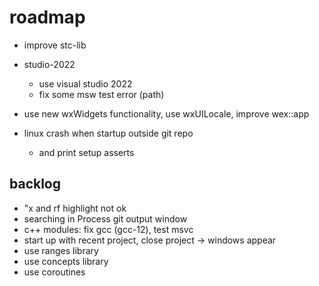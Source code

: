# roadmap
- improve stc-lib

- studio-2022
  - use visual studio 2022
  - fix some msw test error (path)

- use new wxWidgets functionality, use wxUILocale, improve wex::app
- linux crash when startup outside git repo
  - and print setup asserts

## backlog
- "x and rf highlight not ok
- searching in Process git output window
- c++ modules: fix gcc (gcc-12), test msvc
- start up with recent project, close project
  -> windows appear
- use ranges library
- use concepts library
- use coroutines
